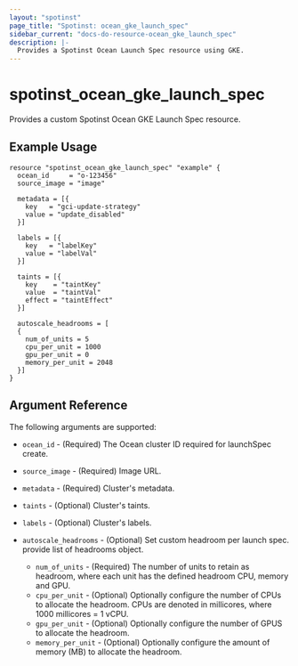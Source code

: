 ```yaml
---
layout: "spotinst"
page_title: "Spotinst: ocean_gke_launch_spec"
sidebar_current: "docs-do-resource-ocean_gke_launch_spec"
description: |-
  Provides a Spotinst Ocean Launch Spec resource using GKE.
---
```


# spotinst\_ocean\_gke\_launch\_spec

Provides a custom Spotinst Ocean GKE Launch Spec resource.

## Example Usage

```hcl
resource "spotinst_ocean_gke_launch_spec" "example" {
  ocean_id     = "o-123456"
  source_image = "image"
  
  metadata = [{
    key   = "gci-update-strategy"
    value = "update_disabled"
  }]
  
  labels = [{
    key   = "labelKey"
    value = "labelVal"
  }]
  
  taints = [{
    key    = "taintKey"
    value  = "taintVal"
    effect = "taintEffect"
  }]
  
  autoscale_headrooms = [
  {
    num_of_units = 5
    cpu_per_unit = 1000
    gpu_per_unit = 0
    memory_per_unit = 2048
  }]
}
```

## Argument Reference

The following arguments are supported:

* `ocean_id`       - (Required) The Ocean cluster ID required for launchSpec create. 
* `source_image`   - (Required) Image URL.
* `metadata`       - (Required) Cluster's metadata.
* `taints`         - (Optional) Cluster's taints.
* `labels`         - (Optional) Cluster's labels.

* `autoscale_headrooms` - (Optional) Set custom headroom per launch spec. provide list of headrooms object.
    * `num_of_units` - (Required) The number of units to retain as headroom, where each unit has the defined headroom CPU, memory and GPU.
    * `cpu_per_unit` - (Optional) Optionally configure the number of CPUs to allocate the headroom. CPUs are denoted in millicores, where 1000 millicores = 1 vCPU.
    * `gpu_per_unit` - (Optional) Optionally configure the number of GPUS to allocate the headroom.
    * `memory_per_unit` - (Optional) Optionally configure the amount of memory (MB) to allocate the headroom.
